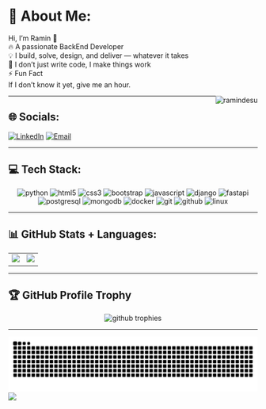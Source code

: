 # 💫 About Me:
Hi, I’m Ramin 👋  
🔥 A passionate BackEnd Developer  
💡 I build, solve, design, and deliver — whatever it takes  
🎯 I don’t just write code, I make things work  
⚡ Fun Fact  
If I don’t know it yet, give me an hour.

<img align="right" src="https://komarev.com/ghpvc/?username=ramindesu&label=Profile%20views&color=23CE6B&style=for-the-badge" alt="ramindesu" />

---

## 🌐 Socials:
[![LinkedIn](https://img.shields.io/badge/LinkedIn-%230077B5.svg?logo=linkedin&logoColor=white)](https://www.linkedin.com/in/ramin-desu-5428b6359) 
[![Email](https://img.shields.io/badge/Email-D14836?logo=gmail&logoColor=white)](mailto:ramindesu88@gmail.com) 

---

## 💻 Tech Stack:

<div align="center">
  <img src="https://skillicons.dev/icons?i=py" height="60" alt="python" />
  <img src="https://cdn.jsdelivr.net/gh/devicons/devicon/icons/html5/html5-original.svg" height="60" alt="html5" />
  <img src="https://cdn.jsdelivr.net/gh/devicons/devicon/icons/css3/css3-original.svg" height="60" alt="css3" />
  <img src="https://cdn.jsdelivr.net/gh/devicons/devicon/icons/bootstrap/bootstrap-original.svg" height="60" alt="bootstrap" />
  <img src="https://cdn.jsdelivr.net/gh/devicons/devicon/icons/javascript/javascript-original.svg" height="60" alt="javascript" />
  <img src="https://cdn.jsdelivr.net/gh/devicons/devicon/icons/django/django-plain.svg" height="60" alt="django" />
  <img src="https://cdn.jsdelivr.net/gh/devicons/devicon/icons/fastapi/fastapi-original.svg" height="60" alt="fastapi" />
  <img src="https://cdn.jsdelivr.net/gh/devicons/devicon/icons/postgresql/postgresql-original.svg" height="60" alt="postgresql" />
  <img src="https://cdn.jsdelivr.net/gh/devicons/devicon/icons/mongodb/mongodb-original.svg" height="60" alt="mongodb" />
  <img src="https://cdn.jsdelivr.net/gh/devicons/devicon/icons/docker/docker-original.svg" height="60" alt="docker" />
  <img src="https://cdn.jsdelivr.net/gh/devicons/devicon/icons/git/git-original.svg" height="60" alt="git" />
  <img src="https://cdn.jsdelivr.net/gh/devicons/devicon/icons/github/github-original.svg" height="60" alt="github" />
  <img src="https://cdn.jsdelivr.net/gh/devicons/devicon/icons/linux/linux-original.svg" height="60" alt="linux" />
</div>

---

## 📊 GitHub Stats + Languages:

<table>
  <tr>
    <td>
      <img src="https://nirzak-streak-stats.vercel.app/?user=ramindesu&theme=dark&hide_border=false" />
    </td>
    <td>
      <img src="https://github-readme-stats.vercel.app/api/top-langs/?username=ramindesu&layout=compact&theme=dark&hide_border=false" />
    </td>
  </tr>
</table>

---

## 🏆 GitHub Profile Trophy

<p align="center"> 
  <img src="https://github-profile-trophy.vercel.app/?username=ramindesu&theme=darkhub&no-frame=true&margin-w=15&row=1&column=7" alt="github trophies" />
</p>

---
![snake gif](https://github.com/ramindesu/ramindesu/blob/output/github-contribution-grid-snake.svg)
[![](https://visitcount.itsvg.in/api?id=ramindesu&icon=0&color=0)](https://visitcount.itsvg.in)

<!-- Proudly created with GPRM ( https://gprm.itsvg.in ) -->
